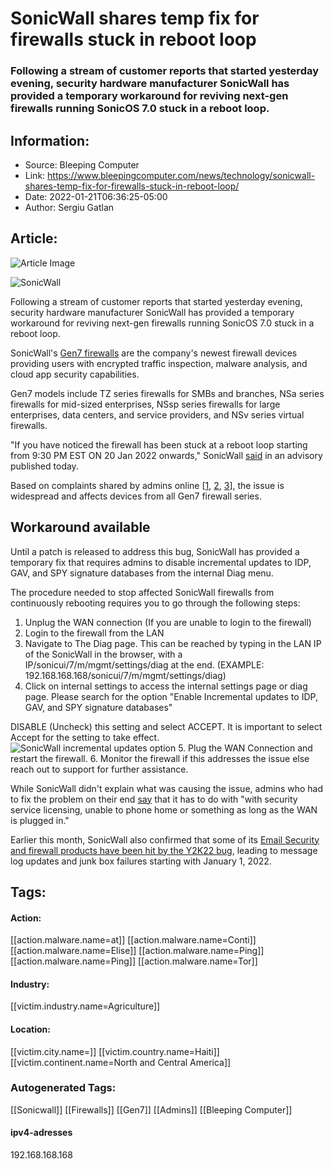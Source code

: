 # SonicWall shares temp fix for firewalls stuck in reboot loop
### Following a stream of customer reports that started yesterday evening, security hardware manufacturer SonicWall has provided a temporary workaround for reviving next-gen firewalls running SonicOS 7.0 stuck in a reboot loop.

## Information:
+ Source: Bleeping Computer
+ Link: https://www.bleepingcomputer.com/news/technology/sonicwall-shares-temp-fix-for-firewalls-stuck-in-reboot-loop/
+ Date: 2022-01-21T06:36:25-05:00
+ Author: Sergiu Gatlan


## Article:
![Article Image](https://www.bleepstatic.com/content/hl-images/2021/04/29/Sonicwall.jpg)

![SonicWall](https://www.bleepstatic.com/content/hl-images/2021/04/29/Sonicwall.jpg)


Following a stream of customer reports that started yesterday evening, security hardware manufacturer SonicWall has provided a temporary workaround for reviving next-gen firewalls running SonicOS 7.0 stuck in a reboot loop.


SonicWall's [Gen7 firewalls](https://www.sonicwall.com/products/firewalls/gen-7/) are the company's newest firewall devices providing users with encrypted traffic inspection, malware analysis, and cloud app security capabilities.


Gen7 models include TZ series firewalls for SMBs and branches, NSa series firewalls for mid-sized enterprises, NSsp series firewalls for large enterprises, data centers, and service providers, and NSv series virtual firewalls.


"If you have noticed the firewall has been stuck at a reboot loop starting from 9:30 PM EST ON 20 Jan 2022 onwards," SonicWall [said](https://www.sonicwall.com/support/knowledge-base/gen7-firewall-inaccessible-reboot-loop-from-20th-jan-2022/220121010044507/) in an advisory published today.


Based on complaints shared by admins online [[1](https://www.reddit.com/r/sonicwall/comments/s90sb3/is_something_going_on_right_now/), [2](https://www.reddit.com/r/sysadmin/comments/s93kv3/sonicwall_gen_7_outage/), [3](https://www.reddit.com/r/sysadmin/comments/s953vp/for_those_having_gen7_sonicwall_boot_looping/)], the issue is widespread and affects devices from all Gen7 firewall series.


Workaround available
--------------------


Until a patch is released to address this bug, SonicWall has provided a temporary fix that requires admins to disable incremental updates to IDP, GAV, and SPY signature databases from the internal Diag menu.


The procedure needed to stop affected SonicWall firewalls from continuously rebooting requires you to go through the following steps:


1. Unplug the WAN connection (If you are unable to login to the firewall)
2. Login to the firewall from the LAN
3. Navigate to The Diag page. This can be reached by typing in the LAN IP of the SonicWall in the browser, with a IP/sonicui/7/m/mgmt/settings/diag at the end. (EXAMPLE: 192.168.168.168/sonicui/7/m/mgmt/settings/diag)
4. Click on internal settings to access the internal settings page or diag page. Please search for the option "Enable Incremental updates to IDP, GAV, and SPY signature databases"  

DISABLE (Uncheck) this setting and select ACCEPT. It is important to select Accept for the setting to take effect.  
![SonicWall incremental updates option](https://www.bleepstatic.com/images/news/u/1109292/2022/SonicWall%20incremental%20updates%20option.png)
5. Plug the WAN Connection and restart the firewall.
6. Monitor the firewall if this addresses the issue else reach out to support for further assistance.

While SonicWall didn't explain what was causing the issue, admins who had to fix the problem on their end [say](https://www.reddit.com/r/sysadmin/comments/s93kv3/sonicwall_gen_7_outage/htkbv9f/) that it has to do with "with security service licensing, unable to phone home or something as long as the WAN is plugged in."


Earlier this month, SonicWall also confirmed that some of its [Email Security and firewall products have been hit by the Y2K22 bug](https://www.bleepingcomputer.com/news/security/sonicwall-y2k22-bug-hits-email-security-firewall-products/), leading to message log updates and junk box failures starting with January 1, 2022.





## Tags:

#### Action:
[[action.malware.name=at]] [[action.malware.name=Conti]] [[action.malware.name=Elise]] [[action.malware.name=Ping]] [[action.malware.name=Ping]] [[action.malware.name=Tor]]

#### Industry:
[[victim.industry.name=Agriculture]]

#### Location:
[[victim.city.name=]] [[victim.country.name=Haiti]] [[victim.continent.name=North and Central America]]

### Autogenerated Tags:
[[Sonicwall]] [[Firewalls]] [[Gen7]] [[Admins]] [[Bleeping Computer]]
#### ipv4-adresses
192.168.168.168

